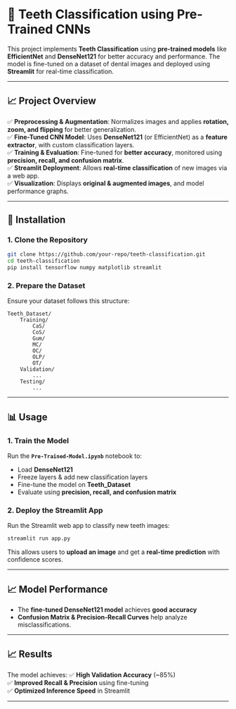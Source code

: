 # 🦷 Teeth Classification using Pre-Trained CNNs

This project implements **Teeth Classification** using **pre-trained models** like **EfficientNet** and **DenseNet121** for better accuracy and performance. The model is fine-tuned on a dataset of dental images and deployed using **Streamlit** for real-time classification.

---

## 📈 Project Overview

✅ **Preprocessing & Augmentation**: Normalizes images and applies **rotation, zoom, and flipping** for better generalization.  
✅ **Fine-Tuned CNN Model**: Uses **DenseNet121** (or EfficientNet) as a **feature extractor**, with custom classification layers.  
✅ **Training & Evaluation**: Fine-tuned for **better accuracy**, monitored using **precision, recall, and confusion matrix**.  
✅ **Streamlit Deployment**: Allows **real-time classification** of new images via a web app.  
✅ **Visualization**: Displays **original & augmented images**, and model performance graphs.  

---

## 🚀 Installation

### **1. Clone the Repository**
```sh
git clone https://github.com/your-repo/teeth-classification.git
cd teeth-classification
pip install tensorflow numpy matplotlib streamlit
```

### **2. Prepare the Dataset**
Ensure your dataset follows this structure:
```
Teeth_Dataset/
    Training/
        CaS/
        CoS/
        Gum/
        MC/
        OC/
        OLP/
        OT/
    Validation/
        ...
    Testing/
        ...
```

---

## 📊 Usage

### **1. Train the Model**
Run the **`Pre-Trained-Model.ipynb`** notebook to:
- Load **DenseNet121** 
- Freeze layers & add new classification layers  
- Fine-tune the model on **Teeth_Dataset**  
- Evaluate using **precision, recall, and confusion matrix**  

### **2. Deploy the Streamlit App**
Run the Streamlit web app to classify new teeth images:
```sh
streamlit run app.py
```
This allows users to **upload an image** and get a **real-time prediction** with confidence scores.

---

## 📈 Model Performance
- The **fine-tuned DenseNet121 model** achieves **good accuracy**
- **Confusion Matrix & Precision-Recall Curves** help analyze misclassifications.

---

## 📈 Results
The model achieves:
✅ **High Validation Accuracy** (~85%)  
✅ **Improved Recall & Precision** using fine-tuning  
✅ **Optimized Inference Speed** in Streamlit  

---
